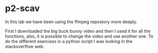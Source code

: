 # p2-scav

In this lab we have been using the ffmpeg repostory more deeply.

First I downloaded the big buck bunny video and then I used it for all the functions, also, it is possible to change the video and use another one.
To do the different exercises in a python script I was looking in the stackoverflow web.
